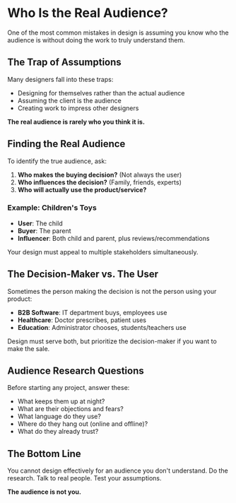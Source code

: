 # Who Is the Real Audience?

One of the most common mistakes in design is assuming you know who the audience is without doing the work to truly understand them.

## The Trap of Assumptions

Many designers fall into these traps:

- Designing for themselves rather than the actual audience
- Assuming the client is the audience
- Creating work to impress other designers

**The real audience is rarely who you think it is.**

## Finding the Real Audience

To identify the true audience, ask:

1. **Who makes the buying decision?** (Not always the user)
2. **Who influences the decision?** (Family, friends, experts)
3. **Who will actually use the product/service?**

### Example: Children's Toys

- **User**: The child
- **Buyer**: The parent
- **Influencer**: Both child and parent, plus reviews/recommendations

Your design must appeal to multiple stakeholders simultaneously.

## The Decision-Maker vs. The User

Sometimes the person making the decision is not the person using your product:

- **B2B Software**: IT department buys, employees use
- **Healthcare**: Doctor prescribes, patient uses
- **Education**: Administrator chooses, students/teachers use

Design must serve both, but prioritize the decision-maker if you want to make the sale.

## Audience Research Questions

Before starting any project, answer these:

- What keeps them up at night?
- What are their objections and fears?
- What language do they use?
- Where do they hang out (online and offline)?
- What do they already trust?

## The Bottom Line

You cannot design effectively for an audience you don't understand. Do the research. Talk to real people. Test your assumptions.

**The audience is not you.**
